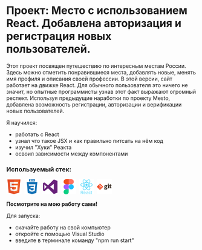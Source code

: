 # Проект: Место с использованием React. Добавлена авторизация и регистрация новых пользователей.

Этот проект посвящен путешествию по интересным местам России. Здесь можно отметить понравившиеся места, добавлять новые, менять имя профиля и описания своей профессии.
В этой версии, сайт работает на движке React. Для обычного пользователя это ничего не значит, но опытные программисты узнав этот факт выражают огромный респект.
Используя предыдущие наработки по проекту Mesto, добавлена возможность регистрации, авторизации и верификации новых пользователей.

Я научился:
* работать с React
* узнал что такое JSX и как правильно питсать на нём код
* изучил "Хуки" Реакта
* освоил зависимости между компонентами

### Используемый стек:
<div>
  <img src="https://github.com/devicons/devicon/blob/master/icons/html5/html5-original.svg" title="HTML5" alt="HTML" width="40" height="40"/>&nbsp;
  <img src="https://github.com/devicons/devicon/blob/master/icons/css3/css3-plain-wordmark.svg"  title="CSS3" alt="CSS" width="40" height="40"/>&nbsp;
  <img src="https://github.com/devicons/devicon/blob/master/icons/visualstudio/visualstudio-plain.svg" title="VisualStudio" **alt="VisualStudio" width="40" height="40"/>&nbsp;
  <img src="https://github.com/devicons/devicon/blob/master/icons/figma/figma-original.svg" title="Figma" **alt="Figma" width="40" height="40"/>&nbsp;
  <img src="https://github.com/devicons/devicon/blob/master/icons/react/react-original-wordmark.svg" title="React" alt="React" width="40" height="40"/>&nbsp;
  <img src="https://github.com/devicons/devicon/blob/master/icons/git/git-original-wordmark.svg" title="Git" **alt="Git" width="40" height="40"/>
</div>

**Посмотрите на мою работу сами!**

Для запуска: 
* скачайте работу на свой компьютер
* откройте с помощью Visual Studio
* введите в терминале команду "npm run start"
